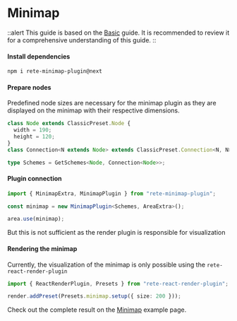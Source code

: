 # Minimap

::alert
This guide is based on the [Basic](./basic) guide. It is recommended to review it for a comprehensive understanding of this guide.
::

#### Install dependencies

```bash
npm i rete-minimap-plugin@next
```

#### Prepare nodes

Predefined node sizes are necessary for the minimap plugin as they are displayed on the minimap with their respective dimensions.

```ts
class Node extends ClassicPreset.Node {
  width = 190;
  height = 120;
}
class Connection<N extends Node> extends ClassicPreset.Connection<N, N> {}

type Schemes = GetSchemes<Node, Connection<Node>>;
```

#### Plugin connection

```ts
import { MinimapExtra, MinimapPlugin } from "rete-minimap-plugin";

const minimap = new MinimapPlugin<Schemes, AreaExtra>();

area.use(minimap);
```

But this is not sufficient as the render plugin is responsible for visualization

#### Rendering the minimap

Currently, the visualization of the minimap is only possible using the `rete-react-render-plugin`

```ts
import { ReactRenderPlugin, Presets } from "rete-react-render-plugin";

render.addPreset(Presets.minimap.setup({ size: 200 }));
```

Check out the complete result on the [Minimap](/examples/minimap) example page.
